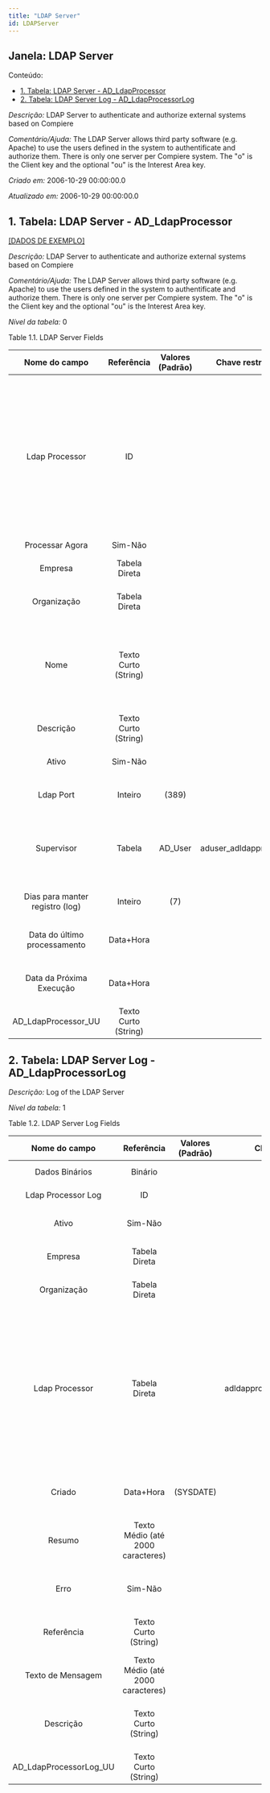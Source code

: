 ```yaml
---
title: "LDAP Server"
id: LDAPServer
---
```

<div id="d134440e1" class="section chapter">

<div class="titlepage">

<div>

<div>

## Janela: LDAP Server

</div>

</div>

</div>

<div class="toc">

<div class="toc-title">

Conteúdo:

</div>

  - <span class="section">[1. Tabela: LDAP Server -
    AD\_LdapProcessor](#d134440e22)</span>
  - <span class="section">[2. Tabela: LDAP Server Log -
    AD\_LdapProcessorLog](#d134440e252)</span>

</div>

<span class="emphasis">*Descrição:* </span> LDAP Server to authenticate
and authorize external systems based on Compiere

<span class="emphasis">*Comentário/Ajuda:* </span>The LDAP Server allows
third party software (e.g. Apache) to use the users defined in the
system to authentificate and authorize them. There is only one server
per Compiere system. The "o" is the Client key and the optional "ou" is
the Interest Area key.

<span class="emphasis"> *Criado em:* </span>2006-10-29 00:00:00.0

<span class="emphasis">*Atualizado em:* </span>2006-10-29 00:00:00.0

<div id="d134440e22" class="section section">

<div class="titlepage">

<div>

<div>

## 1. Tabela: LDAP Server - AD\_LdapProcessor

</div>

</div>

</div>

[\[DADOS DE EXEMPLO\]](data/AD_LdapProcessor_data)

<span class="emphasis">*Descrição:*</span> LDAP Server to authenticate
and authorize external systems based on Compiere

<span class="emphasis">*Comentário/Ajuda:* </span> The LDAP Server
allows third party software (e.g. Apache) to use the users defined in
the system to authentificate and authorize them. There is only one
server per Compiere system. The "o" is the Client key and the optional
"ou" is the Interest Area key.

<span class="emphasis">*Nível da tabela:* </span>0

</div>

<div id="d134440e39" class="table">

<div class="table-title">

Table 1.1. LDAP Server
Fields

</div>

<div class="table-contents">

|          Nome do campo          |      Referência      | Valores (Padrão) |    Chave restritiva     |        Regra de validação         |                                   Descrição                                   |                                                                                                                        Comentário/Ajuda                                                                                                                         |
| :-----------------------------: | :------------------: | :--------------: | :---------------------: | :-------------------------------: | :---------------------------------------------------------------------------: | :-------------------------------------------------------------------------------------------------------------------------------------------------------------------------------------------------------------------------------------------------------------: |
|         Ldap Processor          |          ID          |                  |                         |                                   | LDAP Server to authenticate and authorize external systems based on iDempiere | The LDAP Server allows third party software (e.g. Apache) to use the users defined in the system to authentificate and authorize them. There is only one server per iDempiere system. The "o" is the Client key and the optional "ou" is the Interest Area key. |
|         Processar Agora         |       Sim-Não        |                  |                         |                                   |                                                                               |                                                                                                                                                                                                                                                                 |
|             Empresa             |    Tabela Direta     |                  |                         | AD\_Client.AD\_Client\_ID \< \> 0 |                      (semelhante ao primeiro relatório)                       |                                                                                                                       (ver o mesmo acima)                                                                                                                       |
|           Organização           |    Tabela Direta     |                  |                         |                                   |                      (semelhante ao primeiro relatório)                       |                                                                                                                       (ver o mesmo acima)                                                                                                                       |
|              Nome               | Texto Curto (String) |                  |                         |                                   |                     Alphanumeric identifier of the entity                     |                                                          The name of an entity (record) is used as an default search option in addition to the search key. The name is up to 60 characters in length.                                                           |
|            Descrição            | Texto Curto (String) |                  |                         |                                   |                   Optional short description of the record                    |                                                                                                           A description is limited to 255 characters.                                                                                                           |
|              Ativo              |       Sim-Não        |                  |                         |                                   |                      (semelhante ao primeiro relatório)                       |                                                                                                                       (ver o mesmo acima)                                                                                                                       |
|            Ldap Port            |       Inteiro        |      (389)       |                         |                                   |                       The port the server is listening                        |                                                                                                                  The default LDAP port is 389                                                                                                                   |
|           Supervisor            |        Tabela        |     AD\_User     | aduser\_adldapprocessor |                                   |   Supervisor for this user/organization - used for escalation and approval    |                                                                        The Supervisor indicates who will be used for forwarding and escalating issues for this user - or for approvals.                                                                         |
| Dias para manter registro (log) |       Inteiro        |       (7)        |                         |                                   |                    Number of days to keep the log entries                     |                                                                                                                Older Log entries may be deleted                                                                                                                 |
|  Data do último processamento   |      Data+Hora       |                  |                         |                                   |                        Date the process was last run.                         |                                                                                                The Date Last Run indicates the last time that a process was run.                                                                                                |
|    Data da Próxima Execução     |      Data+Hora       |                  |                         |                                   |                        Date the process will run next                         |                                                                                                The Date Next Run indicates the next time this process will run.                                                                                                 |
|      AD\_LdapProcessor\_UU      | Texto Curto (String) |                  |                         |                                   |                                                                               |                                                                                                                                                                                                                                                                 |

</div>

</div>

  

<div id="d134440e252" class="section section">

<div class="titlepage">

<div>

<div>

## 2. Tabela: LDAP Server Log - AD\_LdapProcessorLog

</div>

</div>

</div>

<span class="emphasis">*Descrição:*</span> Log of the LDAP Server

<span class="emphasis">*Nível da tabela:* </span>1

</div>

<div id="d134440e263" class="table">

<div class="table-title">

Table 1.2. LDAP Server Log
Fields

</div>

<div class="table-contents">

|      Nome do campo       |            Referência             | Valores (Padrão) |        Chave restritiva        |        Regra de validação         |                                   Descrição                                   |                                                                                                                        Comentário/Ajuda                                                                                                                         |
| :----------------------: | :-------------------------------: | :--------------: | :----------------------------: | :-------------------------------: | :---------------------------------------------------------------------------: | :-------------------------------------------------------------------------------------------------------------------------------------------------------------------------------------------------------------------------------------------------------------: |
|      Dados Binários      |              Binário              |                  |                                |                                   |                                  Binary Data                                  |                                                                                                              The Binary field stores binary data.                                                                                                               |
|    Ldap Processor Log    |                ID                 |                  |                                |                                   |                                LDAP Server Log                                |                                                                                                                                                                                                                                                                 |
|          Ativo           |              Sim-Não              |                  |                                |                                   |                      (semelhante ao primeiro relatório)                       |                                                                                                                       (ver o mesmo acima)                                                                                                                       |
|         Empresa          |           Tabela Direta           |                  |                                | AD\_Client.AD\_Client\_ID \< \> 0 |                      (semelhante ao primeiro relatório)                       |                                                                                                                       (ver o mesmo acima)                                                                                                                       |
|       Organização        |           Tabela Direta           |                  |                                |                                   |                      (semelhante ao primeiro relatório)                       |                                                                                                                       (ver o mesmo acima)                                                                                                                       |
|      Ldap Processor      |           Tabela Direta           |                  | adldapprocessor\_adldapproclog |                                   | LDAP Server to authenticate and authorize external systems based on iDempiere | The LDAP Server allows third party software (e.g. Apache) to use the users defined in the system to authentificate and authorize them. There is only one server per iDempiere system. The "o" is the Client key and the optional "ou" is the Interest Area key. |
|          Criado          |             Data+Hora             |    (SYSDATE)     |                                |                                   |                         Date this record was created                          |                                                                                               The Created field indicates the date that this record was created.                                                                                                |
|          Resumo          | Texto Médio (até 2000 caracteres) |                  |                                |                                   |                        Textual summary of this request                        |                                                                                               The Summary allows free form text entry of a recap of this request.                                                                                               |
|           Erro           |              Sim-Não              |                  |                                |                                   |                      An Error occurred in the execution                       |                                                                                                                                                                                                                                                                 |
|        Referência        |       Texto Curto (String)        |                  |                                |                                   |                           Reference for this record                           |                                                                                                       The Reference displays the source document number.                                                                                                        |
|    Texto de Mensagem     | Texto Médio (até 2000 caracteres) |                  |                                |                                   |                                 Text Message                                  |                                                                                                                                                                                                                                                                 |
|        Descrição         |       Texto Curto (String)        |                  |                                |                                   |                   Optional short description of the record                    |                                                                                                           A description is limited to 255 characters.                                                                                                           |
| AD\_LdapProcessorLog\_UU |       Texto Curto (String)        |                  |                                |                                   |                                                                               |                                                                                                                                                                                                                                                                 |

</div>

</div>

  

</div>
